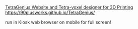 <a href='https://90plusworks.github.io/TetraGenius/'>TetraGenius Website and Tetra-voxel designer for 3D Printing</a>
<br>
https://90plusworks.github.io/TetraGenius/

run in Kiosk web browser on mobile for full screen!

